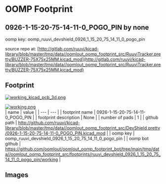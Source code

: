 # OOMP Footprint  
## 0926-1-15-20-75-14-11-0_POGO_PIN  by none  
  
oomp key: oomp_ruuvi_devshield_0926_1_15_20_75_14_11_0_pogo_pin  
  
source repo at: [http://gitlab.com/ruuvi/kicad-library/blob/master/tmp/data//oomlout_oomp_footprint_src/RuuviTracker.pretty/BUZZER-75X75x25MM.kicad_mod](http://gitlab.com/ruuvi/kicad-library/blob/master/tmp/data//oomlout_oomp_footprint_src/RuuviTracker.pretty/BUZZER-75X75x25MM.kicad_mod)  
## Footprint  
  
[![working_kicad_pcb_3d.png](working_kicad_pcb_3d_600.png)](working_kicad_pcb_3d.png)  
  
[![working.png](working_600.png)](working.png)  
| name | value | 
| --- | --- | 
| footprint name | 0926-1-15-20-75-14-11-0_POGO_PIN | 
| footprint description | None | 
| number of pads | 1 | 
| github path | http://github.com/ruuvi/kicad-library/blob/master/tmp/data//oomlout_oomp_footprint_src/DevShield.pretty/0926-1-15-20-75-14-11-0_POGO_PIN.kicad_mod | 
| oomp key | oomp_ruuvi_devshield_0926_1_15_20_75_14_11_0_pogo_pin | 
| oomp bot github | https://github.com/oomlout/oomlout_oomp_footprint_bot/tree/main/tmp/data//oomlout_oomp_footprint_src/footprints/ruuvi_devshield_0926_1_15_20_75_14_11_0_pogo_pin/working | 
## Images  
